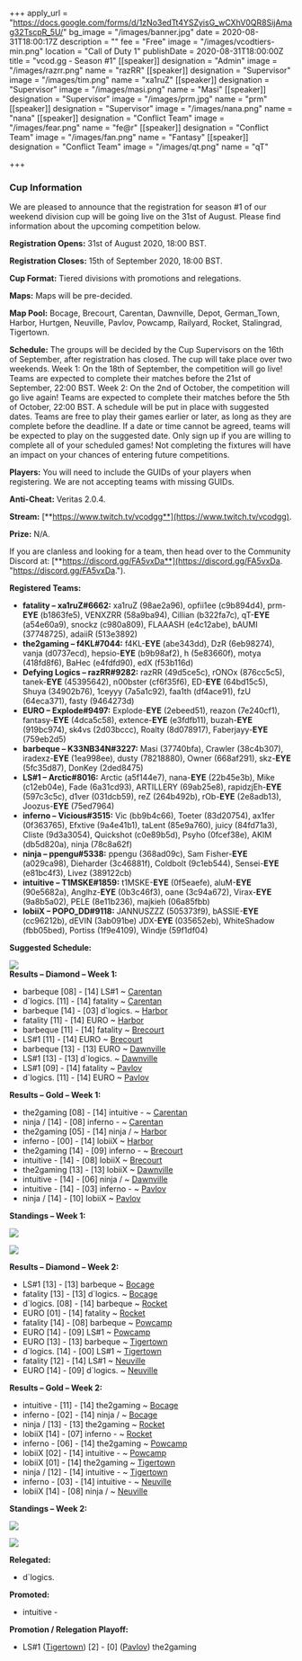 +++
apply_url = "https://docs.google.com/forms/d/1zNo3edTt4YSZyisG_wCXhV0QR8SijAmag32TscpR_5U/"
bg_image = "/images/banner.jpg"
date = 2020-08-31T18:00:17Z
description = ""
fee = "Free"
image = "/images/vcodtiers-min.png"
location = "Call of Duty 1"
publishDate = 2020-08-31T18:00:00Z
title = "vcod.gg - Season #1"
[[speaker]]
designation = "Admin"
image = "/images/razrr.png"
name = "razRR"
[[speaker]]
designation = "Supervisor"
image = "/images/tim.png"
name = "xa1ruZ"
[[speaker]]
designation = "Supervisor"
image = "/images/masi.png"
name = "Masi"
[[speaker]]
designation = "Supervisor"
image = "/images/prm.jpg"
name = "prm"
[[speaker]]
designation = "Supervisor"
image = "/images/nana.png"
name = "nana"
[[speaker]]
designation = "Conflict Team"
image = "/images/fear.png"
name = "fe@r"
[[speaker]]
designation = "Conflict Team"
image = "/images/fan.png"
name = "Fantasy"
[[speaker]]
designation = "Conflict Team"
image = "/images/qt.png"
name = "qT"

+++
### **Cup Information**

We are pleased to announce that the registration for season #1 of our weekend division cup will be going live on the 31st of August. Please find information about the upcoming competition below.

**Registration Opens:** 31st of August 2020, 18:00 BST.

**Registration Closes:** 15th of September 2020, 18:00 BST.

**Cup Format:** Tiered divisions with promotions and relegations.

**Maps:** Maps will be pre-decided.

**Map Pool:** Bocage, Brecourt, Carentan, Dawnville, Depot, German_Town, Harbor, Hurtgen, Neuville, Pavlov, Powcamp, Railyard, Rocket, Stalingrad, Tigertown.

**Schedule:** The groups will be decided by the Cup Supervisors on the 16th of September, after registration has closed. The cup will take place over two weekends. Week 1: On the 18th of September, the competition will go live! Teams are expected to complete their matches before the 21st of September, 22:00 BST. Week 2: On the 2nd of October, the competition will go live again! Teams are expected to complete their matches before the 5th of October, 22:00 BST. A schedule will be put in place with suggested dates. Teams are free to play their games earlier or later, as long as they are complete before the deadline. If a date or time cannot be agreed, teams will be expected to play on the suggested date. Only sign up if you are willing to complete all of your scheduled games! Not completing the fixtures will have an impact on your chances of entering future competitions.

**Players:** You will need to include the GUIDs of your players when registering. We are not accepting teams with missing GUIDs.

**Anti-Cheat:** Veritas 2.0.4.

**Stream:** [**https://www.twitch.tv/vcodgg**](https://www.twitch.tv/vcodgg).

**Prize:** N/A.

If you are clanless and looking for a team, then head over to the Community Discord at: [**https://discord.gg/FA5vxDa**](https://discord.gg/FA5vxDa. "https://discord.gg/FA5vxDa.").

**Registered Teams:**

* **fatality – xa1ruZ#6662:** xa1ruZ (98ae2a96), opfii1ee (c9b894d4), prm-**EYE** (b1863fe5), VENXZRR (58a9ba94), Cillian (b322fa7c), qT-**EYE** (a54e60a9), snockz (c980a809), FLAAASH (e4c12abe), bAUMI (37748725), adaiiR (513e3892)
* **the2gaming – f4KL#7044:** f4KL-**EYE** (abe343dd), DzR (6eb98274), vanja (d0737ecd), hepsio-**EYE** (b9b98af2), h (5e83660f), motya (418fd8f6), BaHec (e4fdfd90), edX (f53b116d)
* **Defying Logics – razRR#9282:** razRR (49d5ce5c), rONOx (876cc5c5), tanek-**EYE** (45395642), n00bster (cf6f35f6), ED-**EYE** (64bd15c5), Shuya (34902b76), 1ceyyy (7a5a1c92), faa1th (df4ace91), fzU (64eca371), fasty (9464273d)
* **EURO – Explode#9497:** Explode-**EYE** (2ebeed51), reazon (7e240cf1), fantasy-**EYE** (4dca5c58), extence-**EYE** (e3fdfb11), buzah-**EYE** (919bc974), sk4vs (2d03bccc), Roalty (8d078917), Faberjayy-**EYE** (759eb2d5)
* **barbeque – K33NB34N#3227:** Masi (37740bfa), Crawler (38c4b307), iradexz-**EYE** (1ea998ee), dusty (78218880), Owner (668af291), skz-**EYE** (5fc35d87), DonKey (2ded8475)
* **LS#1 – Arctic#8016:** Arctic (a5f144e7), nana-**EYE** (22b45e3b), Mike (c12eb04e), Fade (6a31cd93), ARTILLERY (69ab25e8), rapidzjEh-**EYE** (597c3c5c), d1ver (031dcb59), reZ (264b492b), rOb-**EYE** (2e8adb13), Joozus-**EYE** (75ed7964)
* **inferno – Vicious#3515:** Vic (bb9b4c66), Toeter (83d20754), ax1fer (0f363765), Efxtive (9a4e41b1), taLent (85e9a760), juicy (84fd71a3), Cliste (9d3a3054), Quickshot (c0e89b5d), Psyho (0fcef38e), AKIM (db5d820a), ninja (78c8a62f)
* **ninja – ppengu#5338:** ppengu (368ad09c), Sam Fisher-**EYE** (a029ca98), Dieharder (3c46881f), Coldbolt (9c1eb544), Sensei-**EYE** (e81bc4f3), Livez (389122cb)
* **intuitive – T1MSKE#1859:** t1MSKE-**EYE** (0f5eaefe), aluM-**EYE** (90e5682a), Anglhz-**EYE** (0b3c46f3), oane (3c94a672), Virax-**EYE** (9a8b5a02), PELE (8e11b236), majkieh (06a85fbb)
* **lobiiX – POPO_DD#9118:** JANNUSZZZ (505373f9), bASSIE-**EYE** (cc96212b), dEVIN (3ab091be) JDX-**EYE** (035652eb), WhiteShadow (fbb05bed), Portiss (1f9e4109), Windje (59f1df04)

**Suggested Schedule:**

![](/images/s1sched.PNG)  
**Results – Diamond – Week 1:**

* barbeque \[08\] - \[14\] LS#1 \~ [Carentan](https://i.imgur.com/fAlZvoU.jpg)
* d\`logics. \[11\] - \[14\] fatality \~ [Carentan](https://i.imgur.com/9yc8CNH.jpg)
* barbeque \[14\] - \[03\] d\`logics. \~ [Harbor](https://i.imgur.com/6FUk30p.jpg)
* fatality \[11\] - \[14\] EURO \~ [Harbor](https://i.imgur.com/pvXtvlF.jpg)
* barbeque \[11\] - \[14\] fatality \~ [Brecourt](https://i.imgur.com/JJF1HXg.jpg)
* LS#1 \[11\] - \[14\] EURO \~ [Brecourt](https://i.imgur.com/QIvKezD.jpg)
* barbeque \[13\] - \[13\] EURO \~ [Dawnville](https://i.imgur.com/BUQ5Y9q.jpg)
* LS#1 \[13\] - \[13\] d\`logics. \~ [Dawnville](https://i.imgur.com/YQEqllV.jpg)
* LS#1 \[09\] - \[14\] fatality \~ [Pavlov](https://i.imgur.com/rWBi6Oh.png)
* d\`logics. \[11\] - \[14\] EURO \~ [Pavlov](https://i.imgur.com/kIBQhB8.jpg)

**Results – Gold – Week 1:**

* the2gaming \[08\] - \[14\] intuitive - \~ [Carentan](https://i.imgur.com/0ED0SgO.jpg)
* ninja / \[14\] - \[08\] inferno - \~ [Carentan](https://i.imgur.com/01rCDjp.jpg)
* the2gaming \[05\] - \[14\] ninja / \~ [Harbor](https://imgur.com/a/2j4ESlU)
* inferno - \[00\] - \[14\] lobiiX \~ [Harbor](https://i.imgur.com/oCoBmFZ.jpg)
* the2gaming \[14\] - \[09\] inferno - \~ [Brecourt](https://imgur.com/a/b3YghVx)
* intuitive - \[14\] - \[08\] lobiiX \~ [Brecourt](https://i.imgur.com/NwaZPkV.jpg)
* the2gaming \[13\] - \[13\] lobiiX \~ [Dawnville](https://sun9-25.userapi.com/P_lNoMTZzN2tsITxRKK0qEGfLap_PSdUta0FaA/okoFOnRMaeM.jpg)
* intuitive - \[14\] - \[06\] ninja / \~ [Dawnville](https://i.imgur.com/661bMp0.png)
* intuitive - \[14\] - \[03\] inferno - \~ [Pavlov](https://i.imgur.com/mVUpREW.jpg)
* ninja / \[14\] - \[10\] lobiiX \~ [Pavlov](https://i.imgur.com/R0lsbRE.png)

**Standings – Week 1:**

![](/images/diating.PNG)

![](/images/goldddddddd.PNG)

**Results – Diamond – Week 2:**

* LS#1 \[13\] - \[13\] barbeque \~ [Bocage](https://i.imgur.com/Q81jXvc.jpg)
* fatality \[13\] - \[13\] d\`logics. \~ [Bocage](https://i.imgur.com/eSBK2fw.jpg)
* d\`logics. \[08\] - \[14\] barbeque \~ [Rocket](https://i.imgur.com/b2eh7uU.jpg)
* EURO \[01\] - \[14\] fatality \~ [Rocket](https://i.imgur.com/NJ81Xt5.jpg)
* fatality \[14\] - \[08\] barbeque \~ [Powcamp](https://i.imgur.com/u2OIND0.jpg)
* EURO \[14\] - \[09\] LS#1 \~ [Powcamp](https://i.imgur.com/t2j7rdJ.jpg)
* EURO \[13\] - \[13\] barbeque \~ [Tigertown](https://i.imgur.com/8aXBzwy.jpg)
* d\`logics. \[14\] - \[00\] LS#1 \~ [Tigertown](https://i.imgur.com/c7mOKBo.png)
* fatality \[12\] - \[14\] LS#1 \~ [Neuville](https://imgur.com/a/uddvDkA)
* EURO \[14\] - \[09\] d\`logics. \~ [Neuville](https://i.imgur.com/feB3pAv.jpg)

**Results – Gold – Week 2:**

* intuitive - \[11\] - \[14\] the2gaming \~ [Bocage](https://i.imgur.com/5gWOUa9.jpg)
* inferno - \[02\] - \[14\] ninja / \~ [Bocage](https://i.imgur.com/m8AHXue.jpg)
* ninja / \[13\] - \[13\] the2gaming \~ [Rocket](https://i.imgur.com/QLAgHkH.jpg)
* lobiiX \[14\] - \[07\] inferno - \~ [Rocket](https://i.imgur.com/JfyUlee.jpg)
* inferno - \[06\] - \[14\] the2gaming \~ [Powcamp](https://i.imgur.com/375AUyf.jpg)
* lobiiX \[02\] - \[14\] intuitive - \~ [Powcamp](https://i.imgur.com/XOSmAX1.jpg)
* lobiiX \[01\] - \[14\] the2gaming \~ [Tigertown](https://i.imgur.com/lAf8rRD.jpg)
* ninja / \[12\] - \[14\] intuitive - \~ [Tigertown](https://i.imgur.com/loG3NUl.jpg)
* inferno - \[03\] - \[14\] intuitive - \~ [Neuville](https://i.imgur.com/I9ajQpe.jpg)
* lobiiX \[14\] - \[08\] ninja / \~ [Neuville](https://i.imgur.com/c0T1gt9.jpg)

**Standings – Week 2:**

![](/images/diafinal.PNG)

![](/images/goldfinal.PNG)

**Relegated:**

* d\`logics.

**Promoted:**

* intuitive -

**Promotion / Relegation Playoff:**

* LS#1 ([Tigertown](https://i.imgur.com/XK74m9k.jpg)) \[2\] - \[0\] ([Pavlov](https://i.imgur.com/3mXE4Uk.png)) the2gaming